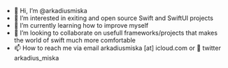 - 👋 Hi, I’m @arkadiusmiska
- 👀 I’m interested in exiting and open source Swift and SwiftUI projects
- 🌱 I’m currently learning how to improve myself
- 💞️ I’m looking to collaborate on usefull frameworks/projects that makes the world of swift much more comfortable
- 📫 How to reach me via email arkadiusmiska [at] icloud.com or :hatching_chick: twitter arkadius_miska

<!---
arkadiusmiska/arkadiusmiska is a ✨ special ✨ repository because its `README.md` (this file) appears on your GitHub profile.
You can click the Preview link to take a look at your changes.
--->
